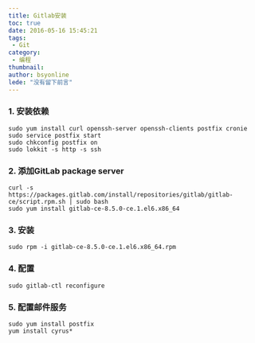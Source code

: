 ```yaml
---
title: Gitlab安装
toc: true
date: 2016-05-16 15:45:21
tags:
 - Git
category: 
 - 编程
thumbnail: 
author: bsyonline
lede: "没有留下前言"
---
```



### 1. 安装依赖

```
sudo yum install curl openssh-server openssh-clients postfix cronie
sudo service postfix start  
sudo chkconfig postfix on  
sudo lokkit -s http -s ssh
```

### 2. 添加GitLab package server

```
curl -s https://packages.gitlab.com/install/repositories/gitlab/gitlab-ce/script.rpm.sh | sudo bash  
sudo yum install gitlab-ce-8.5.0-ce.1.el6.x86_64
```

### 3. 安装

```
sudo rpm -i gitlab-ce-8.5.0-ce.1.el6.x86_64.rpm
```


### 4. 配置

```
sudo gitlab-ctl reconfigure
```

### 5. 配置邮件服务

```
sudo yum install postfix
yum install cyrus*
```

